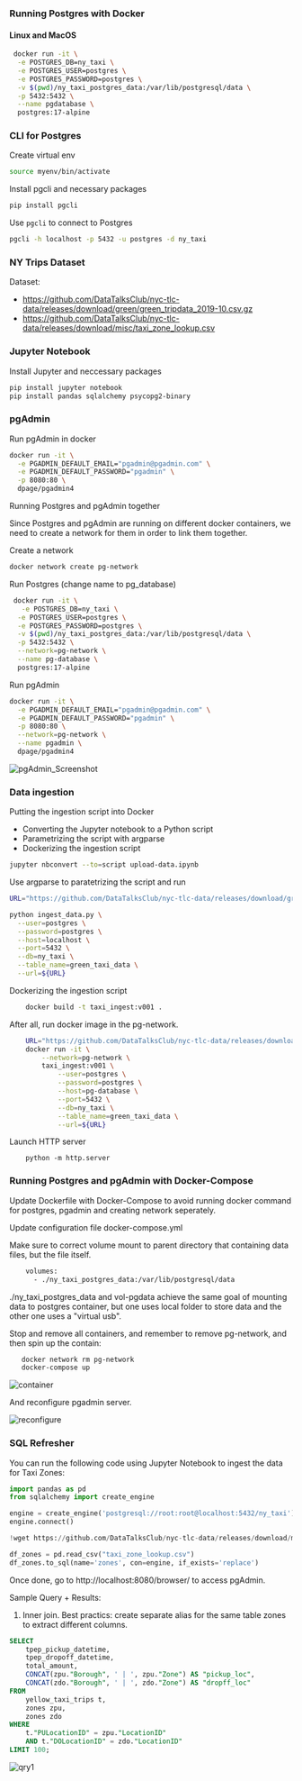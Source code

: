 ### Running Postgres with Docker

#### Linux and MacOS

```bash
 docker run -it \
  -e POSTGRES_DB=ny_taxi \
  -e POSTGRES_USER=postgres \
  -e POSTGRES_PASSWORD=postgres \
  -v $(pwd)/ny_taxi_postgres_data:/var/lib/postgresql/data \
  -p 5432:5432 \
  --name pgdatabase \
  postgres:17-alpine
```

### CLI for Postgres

Create virtual env

```bash
source myenv/bin/activate
```

Install pgcli and necessary packages

```bash
pip install pgcli
```

Use `pgcli` to connect to Postgres

```bash
pgcli -h localhost -p 5432 -u postgres -d ny_taxi
```

### NY Trips Dataset

Dataset:
* https://github.com/DataTalksClub/nyc-tlc-data/releases/download/green/green_tripdata_2019-10.csv.gz
* https://github.com/DataTalksClub/nyc-tlc-data/releases/download/misc/taxi_zone_lookup.csv


### Jupyter Notebook

Install Jupyter and neccessary packages

```bash
pip install jupyter notebook
pip install pandas sqlalchemy psycopg2-binary
```

### pgAdmin

Run pgAdmin in docker

```bash
docker run -it \
  -e PGADMIN_DEFAULT_EMAIL="pgadmin@pgadmin.com" \
  -e PGADMIN_DEFAULT_PASSWORD="pgadmin" \
  -p 8080:80 \
  dpage/pgadmin4
```

Running Postgres and pgAdmin together

Since Postgres and pgAdmin are running on different docker containers, we need to create a network for them in order to link them together.

Create a network

```bash
docker network create pg-network
```

Run Postgres (change name to pg_database)

```bash
 docker run -it \
   -e POSTGRES_DB=ny_taxi \
  -e POSTGRES_USER=postgres \
  -e POSTGRES_PASSWORD=postgres \
  -v $(pwd)/ny_taxi_postgres_data:/var/lib/postgresql/data \
  -p 5432:5432 \
  --network=pg-network \
  --name pg-database \
  postgres:17-alpine
```

Run pgAdmin

```bash
docker run -it \
  -e PGADMIN_DEFAULT_EMAIL="pgadmin@pgadmin.com" \
  -e PGADMIN_DEFAULT_PASSWORD="pgadmin" \
  -p 8080:80 \
  --network=pg-network \
  --name pgadmin \
  dpage/pgadmin4
```
![pgAdmin_Screenshot](screenshots/pgAdmin_Screenshot.jpeg)


### Data ingestion

Putting the ingestion script into Docker

* Converting the Jupyter notebook to a Python script
* Parametrizing the script with argparse
* Dockerizing the ingestion script

```bash
jupyter nbconvert --to=script upload-data.ipynb
```

Use argparse to paratetrizing the script and run

```bash
URL="https://github.com/DataTalksClub/nyc-tlc-data/releases/download/green/green_tripdata_2019-10.csv.gz"

python ingest_data.py \
  --user=postgres \
  --password=postgres \
  --host=localhost \
  --port=5432 \
  --db=ny_taxi \
  --table_name=green_taxi_data \
  --url=${URL}
```

Dockerizing the ingestion script

```bash
    docker build -t taxi_ingest:v001 .
```

After all, run docker image in the pg-network.

```bash
    URL="https://github.com/DataTalksClub/nyc-tlc-data/releases/download/green/green_tripdata_2019-10.csv.gz"
    docker run -it \
        --network=pg-network \
        taxi_ingest:v001 \
            --user=postgres \
            --password=postgres \
            --host=pg-database \
            --port=5432 \
            --db=ny_taxi \
            --table_name=green_taxi_data \
            --url=${URL}
```

Launch HTTP server 

```base
    python -m http.server
```


### Running Postgres and pgAdmin with Docker-Compose

Update Dockerfile with Docker-Compose to avoid running docker command for postgres, pgadmin and creating network seperately.

Update configuration file docker-compose.yml

Make sure to correct volume mount to parent directory that containing data files, but the file itself. 

```bash
    volumes:
      - ./ny_taxi_postgres_data:/var/lib/postgresql/data
```
 ./ny_taxi_postgres_data and vol-pgdata achieve the same goal of mounting data to postgres container, but one uses local folder to store data and the other one uses a "virtual usb". 

 
Stop and remove all containers, and remember to remove pg-network, and then spin up the contain:
```bash
   docker network rm pg-network
   docker-compose up
```
![container](screenshots/container.jpeg)

And reconfigure pgadmin server.

![reconfigure](screenshots/reconfigure.jpeg)

### SQL Refresher

You can run the following code using Jupyter Notebook to ingest the data for Taxi Zones:

```python
import pandas as pd
from sqlalchemy import create_engine

engine = create_engine('postgresql://root:root@localhost:5432/ny_taxi')
engine.connect()

!wget https://github.com/DataTalksClub/nyc-tlc-data/releases/download/misc/taxi_zone_lookup.csv

df_zones = pd.read_csv("taxi_zone_lookup.csv")
df_zones.to_sql(name='zones', con=engine, if_exists='replace')
```

Once done, go to http://localhost:8080/browser/ to access pgAdmin.

Sample Query + Results:

1. Inner join. 
Best practics: create separate alias for the same table zones to extract different columns.

```sql
SELECT
    tpep_pickup_datetime,
    tpep_dropoff_datetime,
    total_amount,
    CONCAT(zpu."Borough", ' | ', zpu."Zone") AS "pickup_loc",
    CONCAT(zdo."Borough", ' | ', zdo."Zone") AS "dropff_loc"
FROM 
    yellow_taxi_trips t,
    zones zpu,
    zones zdo
WHERE
    t."PULocationID" = zpu."LocationID"
    AND t."DOLocationID" = zdo."LocationID"
LIMIT 100;
```
![qry1](screenshots/qry1.jpeg)


